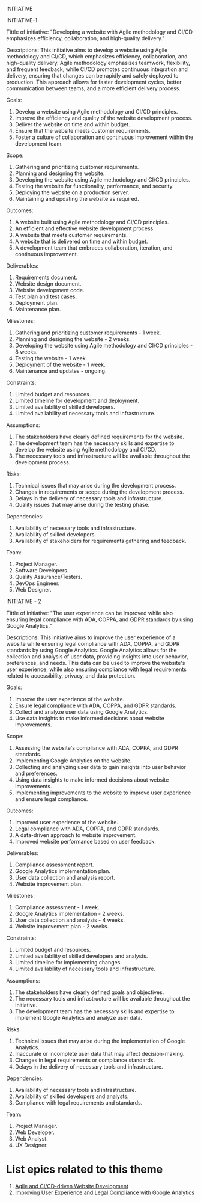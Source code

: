 INITIATIVE

INITIATIVE-1

Tittle of initiative: "Developing a website with Agile methodology and CI/CD emphasizes efficiency, collaboration, and high-quality delivery."

Descriptions:
This initiative aims to develop a website using Agile methodology and CI/CD, which emphasizes efficiency, collaboration, and high-quality delivery. Agile methodology emphasizes teamwork, flexibility, and frequent feedback, while CI/CD promotes continuous integration and delivery, ensuring that changes can be rapidly and safely deployed to production. This approach allows for faster development cycles, better communication between teams, and a more efficient delivery process.

Goals:

1. Develop a website using Agile methodology and CI/CD principles. 
2. Improve the efficiency and quality of the website development process. 
3. Deliver the website on time and within budget. 
4. Ensure that the website meets customer requirements. 
5. Foster a culture of collaboration and continuous improvement within the development team.

Scope:

1. Gathering and prioritizing customer requirements. 
2. Planning and designing the website. 
3. Developing the website using Agile methodology and CI/CD principles. 
4. Testing the website for functionality, performance, and security. 
5. Deploying the website on a production server. 
6. Maintaining and updating the website as required.

Outcomes:

1. A website built using Agile methodology and CI/CD principles. 
2. An efficient and effective website development process. 
3. A website that meets customer requirements. 
4. A website that is delivered on time and within budget. 
5. A development team that embraces collaboration, iteration, and continuous improvement.

Deliverables:

1. Requirements document.
2. Website design document.
3. Website development code.
4. Test plan and test cases.
5. Deployment plan.
6. Maintenance plan.

Milestones:

1. Gathering and prioritizing customer requirements - 1 week. 
2. Planning and designing the website - 2 weeks. 
3. Developing the website using Agile methodology and CI/CD principles - 8 weeks. 
4. Testing the website - 1 week. 
5. Deployment of the website - 1 week. 
6. Maintenance and updates - ongoing.

Constraints:

1. Limited budget and resources.
2. Limited timeline for development and deployment.
3. Limited availability of skilled developers.
4. Limited availability of necessary tools and infrastructure.

Assumptions:

1. The stakeholders have clearly defined requirements for the website. 
2. The development team has the necessary skills and expertise to develop the website using Agile methodology and CI/CD. 
3. The necessary tools and infrastructure will be available throughout the development process.

Risks:

1. Technical issues that may arise during the development process. 
2. Changes in requirements or scope during the development process. 
3. Delays in the delivery of necessary tools and infrastructure. 
4. Quality issues that may arise during the testing phase.

Dependencies:

1. Availability of necessary tools and infrastructure. 
2. Availability of skilled developers. 
3. Availability of stakeholders for requirements gathering and feedback.

Team:

1. Project Manager.
2. Software Developers.
3. Quality Assurance/Testers.
4. DevOps Engineer.
5. Web Designer.

INITIATIVE - 2

Tittle of initiative: "The user experience can be improved while also ensuring legal compliance with ADA, COPPA, and GDPR standards by using Google Analytics."

Descriptions:
This initiative aims to improve the user experience of a website while ensuring legal compliance with ADA, COPPA, and GDPR standards by using Google Analytics. Google Analytics allows for the collection and analysis of user data, providing insights into user behavior, preferences, and needs. This data can be used to improve the website's user experience, while also ensuring compliance with legal requirements related to accessibility, privacy, and data protection.

Goals:

1. Improve the user experience of the website. 
2. Ensure legal compliance with ADA, COPPA, and GDPR standards. 
3. Collect and analyze user data using Google Analytics. 
4. Use data insights to make informed decisions about website improvements.

Scope:

1. Assessing the website's compliance with ADA, COPPA, and GDPR standards. 
2. Implementing Google Analytics on the website. 
3. Collecting and analyzing user data to gain insights into user behavior and preferences. 
4. Using data insights to make informed decisions about website improvements. 
5. Implementing improvements to the website to improve user experience and ensure legal compliance.

Outcomes:

1. Improved user experience of the website. 
2. Legal compliance with ADA, COPPA, and GDPR standards. 
3. A data-driven approach to website improvement. 
4. Improved website performance based on user feedback.

Deliverables:

1. Compliance assessment report. 
2. Google Analytics implementation plan. 
3. User data collection and analysis report. 
4. Website improvement plan.

Milestones:

1. Compliance assessment - 1 week. 
2. Google Analytics implementation - 2 weeks. 
3. User data collection and analysis - 4 weeks. 
4. Website improvement plan - 2 weeks.

Constraints:

1. Limited budget and resources. 
2. Limited availability of skilled developers and analysts. 
3. Limited timeline for implementing changes. 
4. Limited availability of necessary tools and infrastructure.

Assumptions:

1. The stakeholders have clearly defined goals and objectives. 
2. The necessary tools and infrastructure will be available throughout the initiative. 
3. The development team has the necessary skills and expertise to implement Google Analytics and analyze user data.

Risks:

1. Technical issues that may arise during the implementation of Google Analytics. 
2. Inaccurate or incomplete user data that may affect decision-making. 
3. Changes in legal requirements or compliance standards. 
4. Delays in the delivery of necessary tools and infrastructure.

Dependencies:

1. Availability of necessary tools and infrastructure. 
2. Availability of skilled developers and analysts. 
3. Compliance with legal requirements and standards.

Team:

1. Project Manager. 
2. Web Developer. 
3. Web Analyst. 
4. UX Designer. 

# List epics related to this theme
1. [Agile and CI/CD-driven Website Development](documentation/templates/theme/initiatives/epics/epic_template.md)
2. [Improving User Experience and Legal Compliance with Google Analytics](documentation/templates/theme/initiatives/epics/epic_template.md)
